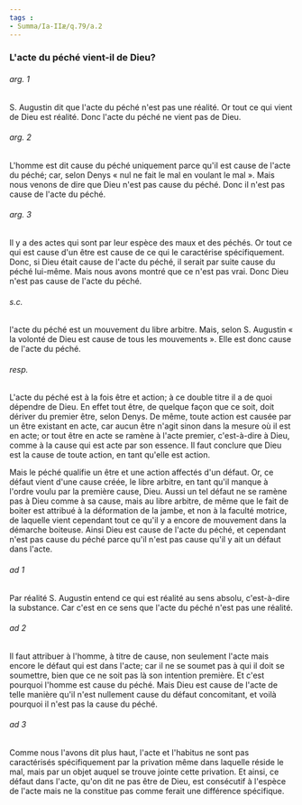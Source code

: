 ```yaml
---
tags : 
- Summa/Ia-IIæ/q.79/a.2
---
```


### L'acte du péché vient-il de Dieu?

###### arg. 1
S. Augustin dit que l'acte du péché n'est pas une réalité. Or tout ce qui vient de Dieu est réalité. Donc l'acte du péché ne vient pas de Dieu. 

###### arg. 2
L'homme est dit cause du péché uniquement parce qu'il est cause de l'acte du péché; car, selon Denys « nul ne fait le mal en voulant le mal ». Mais nous venons de dire que Dieu n'est pas cause du péché. Donc il n'est pas cause de l'acte du péché. 

###### arg. 3
Il y a des actes qui sont par leur espèce des maux et des péchés. Or tout ce qui est cause d'un être est cause de ce qui le caractérise spécifiquement. Donc, si Dieu était cause de l'acte du péché, il serait par suite cause du péché lui-même. Mais nous avons montré que ce n'est pas vrai. Donc Dieu n'est pas cause de l'acte du péché. 

###### s.c.
l'acte du péché est un mouvement du libre arbitre. Mais, selon S. Augustin « la volonté de Dieu est cause de tous les mouvements ». Elle est donc cause de l'acte du péché. 

###### resp.
L'acte du péché est à la fois être et action; à ce double titre il a de quoi dépendre de Dieu. En effet tout être, de quelque façon que ce soit, doit dériver du premier être, selon Denys. De même, toute action est causée par un être existant en acte, car aucun être n'agit sinon dans la mesure où il est en acte; or tout être en acte se ramène à l'acte premier, c'est-à-dire à Dieu, comme à la cause qui est acte par son essence. Il faut conclure que Dieu est la cause de toute action, en tant qu'elle est action. 

Mais le péché qualifie un être et une action affectés d'un défaut. Or, ce défaut vient d'une cause créée, le libre arbitre, en tant qu'il manque à l'ordre voulu par la première cause, Dieu. Aussi un tel défaut ne se ramène pas à Dieu comme à sa cause, mais au libre arbitre, de même que le fait de boiter est attribué à la déformation de la jambe, et non à la faculté motrice, de laquelle vient cependant tout ce qu'il y a encore de mouvement dans la démarche boiteuse. Ainsi Dieu est cause de l'acte du péché, et cependant n'est pas cause du péché parce qu'il n'est pas cause qu'il y ait un défaut dans l'acte. 

###### ad 1
Par réalité S. Augustin entend ce qui est réalité au sens absolu, c'est-à-dire la substance. Car c'est en ce sens que l'acte du péché n'est pas une réalité. 

###### ad 2
Il faut attribuer à l'homme, à titre de cause, non seulement l'acte mais encore le défaut qui est dans l'acte; car il ne se soumet pas à qui il doit se soumettre, bien que ce ne soit pas là son intention première. Et c'est pourquoi l'homme est cause du péché. Mais Dieu est cause de l'acte de telle manière qu'il n'est nullement cause du défaut concomitant, et voilà pourquoi il n'est pas la cause du péché. 

###### ad 3
Comme nous l'avons dit plus haut, l'acte et l'habitus ne sont pas caractérisés spécifiquement par la privation même dans laquelle réside le mal, mais par un objet auquel se trouve jointe cette privation. Et ainsi, ce défaut dans l'acte, qu'on dit ne pas être de Dieu, est consécutif à l'espèce de l'acte mais ne la constitue pas comme ferait une différence spécifique. 

